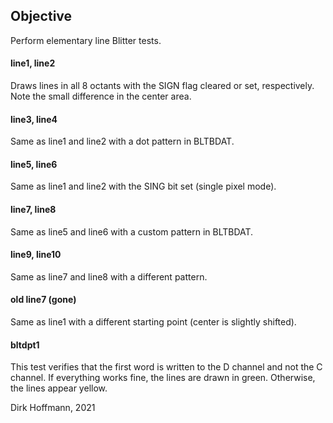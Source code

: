 ## Objective

Perform elementary line Blitter tests.

#### line1, line2

Draws lines in all 8 octants with the SIGN flag cleared or set, respectively. Note the small difference in the center area.

#### line3, line4

Same as line1 and line2 with a dot pattern in BLTBDAT.

#### line5, line6

Same as line1 and line2 with the SING bit set (single pixel mode).

#### line7, line8

Same as line5 and line6 with a custom pattern in BLTBDAT.

#### line9, line10

Same as line7 and line8 with a different pattern.

#### old line7 (gone)

Same as line1 with a different starting point (center is slightly shifted).

#### bltdpt1

This test verifies that the first word is written to the D channel and not the C channel. If everything works fine, the lines are drawn in green. Otherwise, the lines appear yellow.


Dirk Hoffmann, 2021
